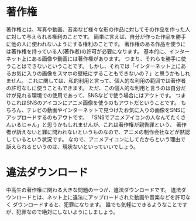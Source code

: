 # 著作権
著作権とは、写真や動画、音楽など様々な形の作品に対してその作品を作った人に対して与えられる権利のことです。
簡単に言えば、自分が作った作品を勝手に他の人に使われないようにする権利のことです。
著作権のある作品を使うには著作権を持っている人(著作者)の許可が必要になります。
基本的に、インターネット上にある画像や動画には著作権があります。
つまり、それらを勝手に使うことはできないということです。
しかし、それでは「インターネット上にあるお気に入りの画像をスマホの壁紙にすることもできないの？」と思うかもしれません。
これに関しては、私的利用と言って、個人的な利用の範囲では著作者の許可なしに使うこともできます。
ただ、この個人的な利用と言うのは自分だけが見れる環境での使用であって、SNSなどで使う場合にはアウトです。
つまりこれはSNSのアイコンにアニメ画像を使うのもアウトだということです。
もちろん、テレビの動画やインターネットで見つけたお気に入りの画像をSNSにアップロードするのもアウトです。
「SNSでアニメアイコンの人なんてたくさんいるじゃん」と思うかもしれませんが、これは著作権が親告罪という、
著作者が訴えないと罪に問われないというものなので、アニメの制作会社などが黙認しているという状況です。
なので、アニメアイコンにしてたからという理由で訴えられるというのは、現状ないといっていいでしょう。

# 違法ダウンロード
中高生の著作権に関わる大きな問題の一つが、違法ダウンロードです。
違法ダウンロードとは、ネット上に違法にアップロードされた動画や音楽などを許可なく
ダウンロードすると、犯罪になります。
誰でも気軽にできるようなことですが、犯罪なので絶対にしないようにしましょう。
